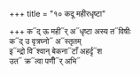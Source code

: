 +++
title = "१० कदू महीरधृष्टा"

+++
क᳓द् ऊ मही᳓र् अ᳓धृष्टा अस्य त᳓विषीः  
क᳓द् उ वृत्रघ्नो᳓ अ᳓स्तृतम्  
इ᳓न्द्रो वि᳓श्वान् बेकना᳓टाँ अहर्दृ᳓श  
उत᳓ क्र᳓त्वा पणीँ᳓र् अभि᳓